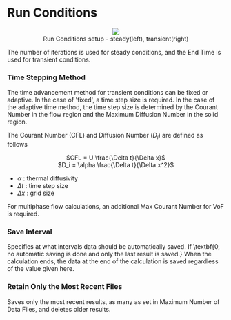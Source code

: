 # Run Conditions

<center><img src="https://github.com/nextfoam/baram-pages/raw/main/screenshots/pic/runcondition.png"><br>Run Conditions setup - steady(left), transient(right)</center>

The number of iterations is used for steady conditions, and the End Time is used for transient conditions.

### Time Stepping Method

The time advancement method for transient conditions can be fixed or adaptive. In the case of 'fixed', a time step size is required. In the case of the adaptive time method, the time step size is determined by the Courant Number in the flow region and the Maximum Diffusion Number in the solid region.

The Courant Number (CFL) and Diffusion Number ($D_i$) are defined as follows

<center>$CFL = U \frac{\Delta t}{\Delta x}$</center>

<center>$D_i = \alpha \frac{\Delta t}{\Delta x^2}$</center>

* $\alpha$ : thermal diffusivity
* $\Delta t$ : time step size
* $\Delta x$ : grid size

For multiphase flow calculations, an additional Max Courant Number for VoF is required.

### Save Interval

Specifies at what intervals data should be automatically saved. If \textbf{0, no automatic saving is done and only the last result is saved.} When the calculation ends, the data at the end of the calculation is saved regardless of the value given here.


### Retain Only the Most Recent Files

Saves only the most recent results, as many as set in Maximum Number of Data Files, and deletes older results. 

